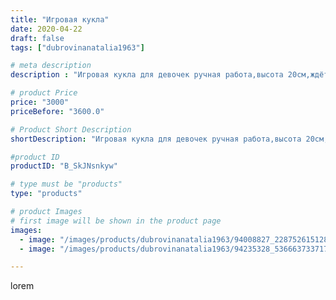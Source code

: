 ```yaml
---
title: "Игровая кукла"
date: 2020-04-22
draft: false
tags: ["dubrovinanatalia1963"]

# meta description
description : "Игровая кукла для девочек ручная работа,высота 20см,ждёт свою хозяйку.Обращаться в директ."

# product Price
price: "3000"
priceBefore: "3600.0"

# Product Short Description
shortDescription: "Игровая кукла для девочек ручная работа,высота 20см,ждёт свою хозяйку.Обращаться в директ."

#product ID
productID: "B_SkJNsnkyw"

# type must be "products"
type: "products"

# product Images
# first image will be shown in the product page
images:
  - image: "/images/products/dubrovinanatalia1963/94008827_228752615128102_9020205260871953087_n.jpg"
  - image: "/images/products/dubrovinanatalia1963/94235328_536663733717239_5706786978228794188_n.jpg"

---
```

lorem
